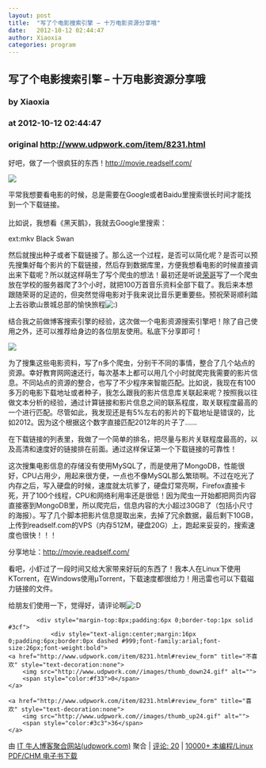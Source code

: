 ```yaml
---
layout: post
title:  "写了个电影搜索引擎 – 十万电影资源分享哦"
date:   2012-10-12 02:44:47
author: Xiaoxia
categories: program
---
```


## 写了个电影搜索引擎 – 十万电影资源分享哦
### by Xiaoxia
### at 2012-10-12 02:44:47
### original <http://www.udpwork.com/item/8231.html>

<p>好吧，做了一个很疯狂的东西！<a href="http://movie.readself.com/">http://movie.readself.com/</a></p>
<p><a href="http://xiaoxia.org/upfiles/2012/10/b10.jpeg"><img src="http://xiaoxia.org/upfiles/2012/10/b10.jpeg"></a></p>
<p>平常我想要看电影的时候，总是需要在Google或者Baidu里搜索很长时间才能找到一个下载链接。
<br>

<br>
比如说，我想看《黑天鹅》，我就去Google里搜索：</p>
<p>ext:mkv Black Swan</p>
<p>然后就搜出种子或者下载链接了。那么这一个过程，是否可以简化呢？是否可以预先搜集好每个影片的下载链接，然后存到数据库里，方便我想看电影的时候直接调出来下载呢？所以就这样萌生了写个爬虫的想法！最初还是听说<a href="http://xiaoxins.com">荣哥</a>写了一个爬虫放在学校的服务器爬了3个小时，就把100万首音乐资料全部下载了。我后来本想跟随荣哥的足迹的，但突然觉得电影对于我来说比音乐更重要些。预祝荣哥顺利踏上去谷歌山景城总部的愉快旅程<img src="http://xiaoxia.org/wp-includes/images/smilies/icon_smile.gif" alt=":)"></p>
<p>结合我之前做博客搜索引擎的经验，这次做一个电影资源搜索引擎吧！除了自己使用之外，还可以推荐给身边的各位朋友使用。私底下分享即可！</p>
<p><a href="http://xiaoxia.org/upfiles/2012/10/blackswan1.png"><img src="http://xiaoxia.org/upfiles/2012/10/blackswan1-590x700.png"></a></p>
<p>为了搜集这些电影资料，写了n多个爬虫，分别干不同的事情，整合了几个站点的资源。幸好教育网网速还行，每次基本上都可以用几个小时就爬完我需要的影片信息。不同站点的资源的整合，也写了不少程序来智能匹配。比如说，我现在有100多万的电影下载地址或者种子，我怎么跟我的影片信息库关联起来呢？按照我以往做文本分析的经验，通过计算链接和影片信息之间的联系程度，取关联程度最高的一个进行匹配。尽管如此，我发现还是有5%左右的影片的下载地址是错误的，比如2012。因为这个根据这个数字直接匹配2012年的片子了……</p>
<p>在下载链接的列表里，我做了一个简单的排名，把尽量与影片关联程度最高的，以及高清和速度好的链接排在前面。通过这样保证第一个下载链接的可靠性！</p>
<p>这次搜集电影信息的存储没有使用MySQL了，而是使用了MongoDB，性能很好，CPU占用少，用起来很方便，一点也不像MySQL那么繁琐啊。不过在吃光了内存之后，写入硬盘的时候，速度就太坑爹了，硬盘灯常亮啊，Firefox直接卡死，开了100个线程，CPU和网络利用率还是很低！因为爬虫一开始都把网页内容直接塞到MongoDB里，所以爬完后，信息内容的大小超过30GB了（包括小尺寸的海报）。写了几个脚本把影片信息提取出来，去掉了冗余数据，最后剩下10GB，上传到readself.com的VPS（内存512M，硬盘20G）上，跑起来妥妥的，搜索速度也很快！！！</p>
<p>分享地址：<a href="http://movie.readself.com/">http://movie.readself.com/</a></p>
<p>看吧，小虾过了一段时间又给大家带来好玩的东西了！我本人在Linux下使用KTorrent，在Windows使用μTorrent，下载速度都很给力！用迅雷也可以下载磁力链接的文件。</p>
<p>给朋友们使用一下，觉得好，请评论啊<img src="http://xiaoxia.org/wp-includes/images/smilies/icon_biggrin.gif" alt=":D"></p>

			<div style="margin-top:8px;padding:6px 0;border-top:1px solid #3cf">
				<div style="text-align:center;margin:16px 0;padding:6px;border:0px dashed #999;font-family:arial;font-size:26px;font-weight:bold">
	<a href="http://www.udpwork.com/item/8231.html#review_form" title="不喜欢" style="text-decoration:none">
		<img src="http://www.udpwork.com//images/thumb_down24.gif" alt="">
		<span style="color:#f33">0</span>
	</a>
	   
	<a href="http://www.udpwork.com/item/8231.html#review_form" title="喜欢" style="text-decoration:none">
		<img src="http://www.udpwork.com//images/thumb_up24.gif" alt="">
		<span style="color:#3c3">36</span>
	</a>
</div>				<p>
					由 <a href="http://www.udpwork.com/">IT 牛人博客聚合网站(udpwork.com)</a> 聚合
					|
					<a href="http://www.udpwork.com/item/8231.html#reviews">评论: 20</a>
					|
					<a href="http://book.benegg.com/tag/%E7%BC%96%E7%A8%8B?from=udpwork-feed">10000+ 本编程/Linux PDF/CHM 电子书下载</a>
				</p>
			</div>